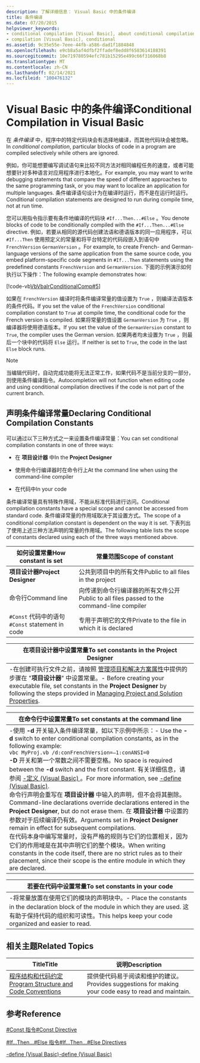 ```yaml
---
description: 了解详细信息： Visual Basic 中的条件编译
title: 条件编译
ms.date: 07/20/2015
helpviewer_keywords:
- conditional compilation [Visual Basic], about conditional compilation
- compilation [Visual Basic], conditional
ms.assetid: 9c35e55e-7eee-44fb-a586-dad1f1884848
ms.openlocfilehash: e9cb8a5af4dfbf2ffadef8edd8f6583614188391
ms.sourcegitcommit: 10e719780594efc781b15295e499c66f316068b8
ms.translationtype: MT
ms.contentlocale: zh-CN
ms.lasthandoff: 02/14/2021
ms.locfileid: "100476132"
---
```

# <a name="conditional-compilation-in-visual-basic"></a><span data-ttu-id="66753-103">Visual Basic 中的条件编译</span><span class="sxs-lookup"><span data-stu-id="66753-103">Conditional Compilation in Visual Basic</span></span>

<span data-ttu-id="66753-104">在 *条件编译* 中，程序中的特定代码块会有选择地编译，而其他代码块会被忽略。</span><span class="sxs-lookup"><span data-stu-id="66753-104">In *conditional compilation*, particular blocks of code in a program are compiled selectively while others are ignored.</span></span>  
  
 <span data-ttu-id="66753-105">例如，你可能想要编写调试语句来比较不同方法对相同编程任务的速度，或者可能想要针对多种语言对应用程序进行本地化。</span><span class="sxs-lookup"><span data-stu-id="66753-105">For example, you may want to write debugging statements that compare the speed of different approaches to the same programming task, or you may want to localize an application for multiple languages.</span></span> <span data-ttu-id="66753-106">条件编译语句设计为在编译时运行，而不是在运行时运行。</span><span class="sxs-lookup"><span data-stu-id="66753-106">Conditional compilation statements are designed to run during compile time, not at run time.</span></span>  
  
 <span data-ttu-id="66753-107">您可以用指令指示要有条件地编译的代码块 `#If...Then...#Else` 。</span><span class="sxs-lookup"><span data-stu-id="66753-107">You denote blocks of code to be conditionally compiled with the `#If...Then...#Else` directive.</span></span> <span data-ttu-id="66753-108">例如，若要从相同的源代码创建法语和德语版本的同一应用程序，可以 `#If...Then` 使用预定义的常量和将平台特定的代码段嵌入到语句中 `FrenchVersion` `GermanVersion` 。</span><span class="sxs-lookup"><span data-stu-id="66753-108">For example, to create French- and German-language versions of the same application from the same source code, you embed platform-specific code segments in `#If...Then` statements using the predefined constants `FrenchVersion` and `GermanVersion`.</span></span> <span data-ttu-id="66753-109">下面的示例演示如何执行以下操作：</span><span class="sxs-lookup"><span data-stu-id="66753-109">The following example demonstrates how:</span></span>  
  
 [!code-vb[VbVbalrConditionalComp#5](~/samples/snippets/visualbasic/VS_Snippets_VBCSharp/VbVbalrConditionalComp/VB/Class1.vb#5)]  
  
 <span data-ttu-id="66753-110">如果在 `FrenchVersion` 编译时将条件编译常量的值设置为 `True` ，则编译法语版本的条件代码。</span><span class="sxs-lookup"><span data-stu-id="66753-110">If you set the value of the `FrenchVersion` conditional compilation constant to `True` at compile time, the conditional code for the French version is compiled.</span></span> <span data-ttu-id="66753-111">如果将常量的值设置 `GermanVersion` 为 `True` ，则编译器将使用德语版本。</span><span class="sxs-lookup"><span data-stu-id="66753-111">If you set the value of the `GermanVersion` constant to `True`, the compiler uses the German version.</span></span> <span data-ttu-id="66753-112">如果两者均未设置为 `True` ，则最后一个块中的代码将 `Else` 运行。</span><span class="sxs-lookup"><span data-stu-id="66753-112">If neither is set to `True`, the code in the last `Else` block runs.</span></span>  
  
> [!NOTE]
> <span data-ttu-id="66753-113">当编辑代码时，自动完成功能将无法正常工作，如果代码不是当前分支的一部分，则使用条件编译指令。</span><span class="sxs-lookup"><span data-stu-id="66753-113">Autocompletion will not function when editing code and using conditional compilation directives if the code is not part of the current branch.</span></span>  
  
## <a name="declaring-conditional-compilation-constants"></a><span data-ttu-id="66753-114">声明条件编译常量</span><span class="sxs-lookup"><span data-stu-id="66753-114">Declaring Conditional Compilation Constants</span></span>  

 <span data-ttu-id="66753-115">可以通过以下三种方式之一来设置条件编译常量：</span><span class="sxs-lookup"><span data-stu-id="66753-115">You can set conditional compilation constants in one of three ways:</span></span>  
  
- <span data-ttu-id="66753-116">在 **项目设计器** 中</span><span class="sxs-lookup"><span data-stu-id="66753-116">In the **Project Designer**</span></span>  
  
- <span data-ttu-id="66753-117">使用命令行编译器时在命令行上</span><span class="sxs-lookup"><span data-stu-id="66753-117">At the command line when using the command-line compiler</span></span>  
  
- <span data-ttu-id="66753-118">在代码中</span><span class="sxs-lookup"><span data-stu-id="66753-118">In your code</span></span>  
  
 <span data-ttu-id="66753-119">条件编译常量具有特殊作用域，不能从标准代码进行访问。</span><span class="sxs-lookup"><span data-stu-id="66753-119">Conditional compilation constants have a special scope and cannot be accessed from standard code.</span></span> <span data-ttu-id="66753-120">条件编译常量的作用域取决于其设置方式。</span><span class="sxs-lookup"><span data-stu-id="66753-120">The scope of a conditional compilation constant is dependent on the way it is set.</span></span> <span data-ttu-id="66753-121">下表列出了使用上述三种方法声明的常量的作用域。</span><span class="sxs-lookup"><span data-stu-id="66753-121">The following table lists the scope of constants declared using each of the three ways mentioned above.</span></span>  
  
|<span data-ttu-id="66753-122">如何设置常量</span><span class="sxs-lookup"><span data-stu-id="66753-122">How constant is set</span></span>|<span data-ttu-id="66753-123">常量范围</span><span class="sxs-lookup"><span data-stu-id="66753-123">Scope of constant</span></span>|  
|---|---|  
|<span data-ttu-id="66753-124">**项目设计器**</span><span class="sxs-lookup"><span data-stu-id="66753-124">**Project Designer**</span></span>|<span data-ttu-id="66753-125">公共到项目中的所有文件</span><span class="sxs-lookup"><span data-stu-id="66753-125">Public to all files in the project</span></span>|  
|<span data-ttu-id="66753-126">命令行</span><span class="sxs-lookup"><span data-stu-id="66753-126">Command line</span></span>|<span data-ttu-id="66753-127">向传递到命令行编译器的所有文件公开</span><span class="sxs-lookup"><span data-stu-id="66753-127">Public to all files passed to the command-line compiler</span></span>|  
|<span data-ttu-id="66753-128">`#Const` 代码中的语句</span><span class="sxs-lookup"><span data-stu-id="66753-128">`#Const` statement in code</span></span>|<span data-ttu-id="66753-129">专用于声明它的文件</span><span class="sxs-lookup"><span data-stu-id="66753-129">Private to the file in which it is declared</span></span>|  
  
|<span data-ttu-id="66753-130">在项目设计器中设置常量</span><span class="sxs-lookup"><span data-stu-id="66753-130">To set constants in the Project Designer</span></span>|  
|---|  
|<span data-ttu-id="66753-131">-在创建可执行文件之前，请按照 [管理项目和解决方案属性](/visualstudio/ide/managing-project-and-solution-properties)中提供的步骤在 "**项目设计器**" 中设置常量。</span><span class="sxs-lookup"><span data-stu-id="66753-131">-   Before creating your executable file, set constants in the **Project Designer** by following the steps provided in [Managing Project and Solution Properties](/visualstudio/ide/managing-project-and-solution-properties).</span></span>|  
  
|<span data-ttu-id="66753-132">在命令行中设置常量</span><span class="sxs-lookup"><span data-stu-id="66753-132">To set constants at the command line</span></span>|  
|---|  
|<span data-ttu-id="66753-133">-使用 **-d** 开关输入条件编译常量，如以下示例中所示：</span><span class="sxs-lookup"><span data-stu-id="66753-133">-   Use the **-d** switch to enter conditional compilation constants, as in the following example:</span></span><br />     `vbc MyProj.vb /d:conFrenchVersion=–1:conANSI=0`<br />     <span data-ttu-id="66753-134">**-D** 开关和第一个常数之间不需要空格。</span><span class="sxs-lookup"><span data-stu-id="66753-134">No space is required between the **-d** switch and the first constant.</span></span> <span data-ttu-id="66753-135">有关详细信息，请参阅 [-定义 (Visual Basic) ](../../reference/command-line-compiler/define.md)。</span><span class="sxs-lookup"><span data-stu-id="66753-135">For more information, see [-define (Visual Basic)](../../reference/command-line-compiler/define.md).</span></span><br />     <span data-ttu-id="66753-136">命令行声明会重写在 **项目设计器** 中输入的声明，但不会将其删除。</span><span class="sxs-lookup"><span data-stu-id="66753-136">Command-line declarations override declarations entered in the **Project Designer**, but do not erase them.</span></span> <span data-ttu-id="66753-137">在 **项目设计器** 中设置的参数对于后续编译仍有效。</span><span class="sxs-lookup"><span data-stu-id="66753-137">Arguments set in **Project Designer** remain in effect for subsequent compilations.</span></span><br />     <span data-ttu-id="66753-138">在代码本身中编写常量时，没有严格的规则与它们的位置相关，因为它们的作用域是在其中声明它们的整个模块。</span><span class="sxs-lookup"><span data-stu-id="66753-138">When writing constants in the code itself, there are no strict rules as to their placement, since their scope is the entire module in which they are declared.</span></span>|  
  
|<span data-ttu-id="66753-139">若要在代码中设置常量</span><span class="sxs-lookup"><span data-stu-id="66753-139">To set constants in your code</span></span>|  
|---|  
|<span data-ttu-id="66753-140">-将常量放置在使用它们的模块的声明块中。</span><span class="sxs-lookup"><span data-stu-id="66753-140">-   Place the constants in the declaration block of the module in which they are used.</span></span> <span data-ttu-id="66753-141">这有助于保持代码的组织和可读性。</span><span class="sxs-lookup"><span data-stu-id="66753-141">This helps keep your code organized and easier to read.</span></span>|  
  
## <a name="related-topics"></a><span data-ttu-id="66753-142">相关主题</span><span class="sxs-lookup"><span data-stu-id="66753-142">Related Topics</span></span>  
  
|<span data-ttu-id="66753-143">Title</span><span class="sxs-lookup"><span data-stu-id="66753-143">Title</span></span>|<span data-ttu-id="66753-144">说明</span><span class="sxs-lookup"><span data-stu-id="66753-144">Description</span></span>|  
|---|---|  
|[<span data-ttu-id="66753-145">程序结构和代码约定</span><span class="sxs-lookup"><span data-stu-id="66753-145">Program Structure and Code Conventions</span></span>](program-structure-and-code-conventions.md)|<span data-ttu-id="66753-146">提供使代码易于阅读和维护的建议。</span><span class="sxs-lookup"><span data-stu-id="66753-146">Provides suggestions for making your code easy to read and maintain.</span></span>|  
  
## <a name="reference"></a><span data-ttu-id="66753-147">参考</span><span class="sxs-lookup"><span data-stu-id="66753-147">Reference</span></span>  

 [<span data-ttu-id="66753-148">#Const 指令</span><span class="sxs-lookup"><span data-stu-id="66753-148">#Const Directive</span></span>](../../language-reference/directives/const-directive.md)  
  
 [<span data-ttu-id="66753-149">#If...Then...#Else 指令</span><span class="sxs-lookup"><span data-stu-id="66753-149">#If...Then...#Else Directives</span></span>](../../language-reference/directives/if-then-else-directives.md)  
  
 [<span data-ttu-id="66753-150">-define (Visual Basic)</span><span class="sxs-lookup"><span data-stu-id="66753-150">-define (Visual Basic)</span></span>](../../reference/command-line-compiler/define.md)
